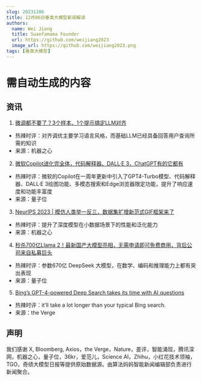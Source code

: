 ```yaml
---
slug: 20231206
title: 12月06日垂类大模型新闻解读
authors:
  name: Wei Jiang
  title: Suanfamama Founder
  url: https://github.com/weijiang2023
  image_url: https://github.com/weijiang2023.png
tags: [垂类大模型]
---
```


# 需自动生成的内容
## 资讯

1. [微调都不要了？3个样本、1个提示搞定LLM对齐](https://mp.weixin.qq.com/s/28ltYJ7h14ooSMGGQV7Brg)
* 热辣时评：对齐调优主要学习语言风格，而基础LLM已经具备回答用户查询所需的知识
* 来源：机器之心

2. [微软Copilot进化完全体，代码解释器、DALL·E 3，ChatGPT有的它都有](https://mp.weixin.qq.com/s/3LJCrIi8PZ_JJL2LuxwPRg)
* 热辣时评：微软的Copilot在一周年更新中引入了GPT4-Turbo模型、代码解释器、DALL·E 3绘图功能、多模态搜索和Edge浏览器限定功能，提升了响应速度和功能丰富度
* 来源：量子位

3. [NeurIPS 2023 | 模仿人类举一反三，数据集扩增新范式GIF框架来了](https://mp.weixin.qq.com/s/KSerud_h9KIDZWs3fVZXHQ)
* 热辣时评：提升了深度模型在小数据场景下的性能和泛化能力
* 来源：机器之心

4. [秒杀700亿Llama 2！最新国产大模型亮相，无需申请即可免费商用，背后公司来自私募巨头](https://mp.weixin.qq.com/s/G5WlqpBBWlmHMB8sUGTv5Q)
* 热辣时评：参数670亿 DeepSeek 大模型，在数学、编码和推理能力上都有突出表现
* 来源：量子位

5. [Bing’s GPT-4-powered Deep Search takes its time with AI questions](https://www.theverge.com/2023/12/5/23989407/bing-deep-search-gpt-4-microsoft)
* 热辣时评：it’ll take a lot longer than your typical Bing search.
* 来源：the Verge

## 声明

我们感谢 X, Bloomberg, Axios，the Verge，Nature，差评，智能涌现，腾讯深网，机器之心，量子位，36kr，爱范儿，Science AI，Zhihu，小红花技术领袖，TGO，奇绩大模型日报等提供原始数据源。由算法妈妈智能新闻编辑部负责进行新闻聚合。